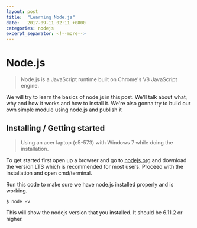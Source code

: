 ```yaml
---
layout: post
title:  "Learning Node.js"
date:   2017-09-11 02:11 +0800
categories: nodejs
excerpt_separator: <!--more-->
---
```

# Node.js
> Node.js is a JavaScript runtime built on Chrome's V8 JavaScript engine. 

We will try to learn the basics of node.js in this post. We'll talk about what, why and how it works and how to install it. We're also gonna try to build our own simple module using node.js and publish it 

## Installing / Getting started
> Using an acer laptop (e5-573) with Windows 7 while doing the installation.


To get started first open up a browser and go to [nodejs.org](https://nodejs.org) and download the version LTS which is recommended for most users. Proceed with the installation and open cmd/terminal.

Run this code to make sure we have node.js installed properly and is working.
```
$ node -v
```

This will show the nodejs version that you installed. It should be 6.11.2 or higher.
